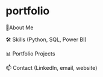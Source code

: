 # portfolio

👋About Me

🛠 Skills (Python, SQL, Power BI)

📊 Portfolio Projects 

📫 Contact (LinkedIn, email, website)
